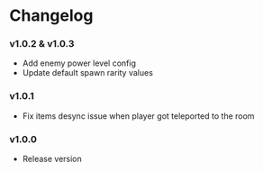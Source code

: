 # Changelog

### v1.0.2 & v1.0.3

- Add enemy power level config
- Update default spawn rarity values

### v1.0.1

- Fix items desync issue when player got teleported to the room

### v1.0.0

- Release version

